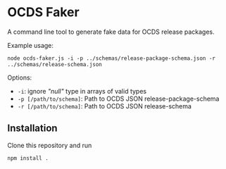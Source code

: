 # OCDS Faker

A command line tool to generate fake data for OCDS release packages.

Example usage:

`node ocds-faker.js -i -p ../schemas/release-package-schema.json -r ../schemas/release-schema.json`

Options:
* `-i`: ignore _"null"_ type in arrays of valid types
* `-p [/path/to/schema]`: Path to OCDS JSON release-package-schema
* `-r [/path/to/schema]`: Path to OCDS JSON release-schema


## Installation

Clone this repository and run

`npm install .`
